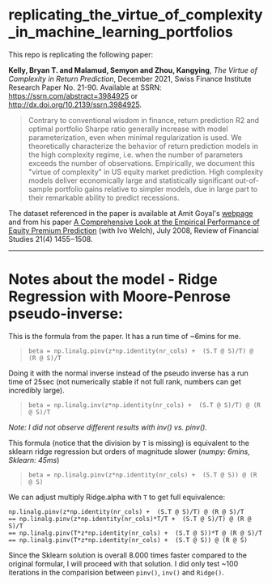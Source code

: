# replicating_the_virtue_of_complexity_in_machine_learning_portfolios
This repo is replicating the following paper:

**Kelly, Bryan T. and Malamud, Semyon and Zhou, Kangying**, *The Virtue of Complexity in Return Prediction*, December 2021, Swiss Finance Institute Research Paper No. 21-90. Available at SSRN: https://ssrn.com/abstract=3984925 or http://dx.doi.org/10.2139/ssrn.3984925.

> Contrary to conventional wisdom in finance, return prediction R2 and optimal portfolio Sharpe ratio generally increase with model parameterization, even when minimal regularization is used. We theoretically characterize the behavior of return prediction models in the high complexity regime, i.e. when the number of parameters exceeds the number of observations. Empirically, we document this "virtue of complexity" in US equity market prediction. High complexity models deliver economically large and statistically significant out-of-sample portfolio gains relative to simpler models, due in large part to their remarkable ability to predict recessions.

The dataset referenced in the paper is available at Amit Goyal's [webpage](https://sites.google.com/view/agoyal145/) and from his paper [A Comprehensive Look at the Empirical Performance of Equity Premium Prediction](https://drive.google.com/file/d/1uvjBJ9D09T0_sp7kQppWpD-xelJ0KQhc/view?usp=sharing) (with Ivo Welch), July 2008, Review of Financial Studies 21(4) 1455‒1508.

---


# Notes about the model - Ridge Regression with Moore-Penrose pseudo-inverse:

This is the formula from the paper. It has a run time of ~6mins for me.

> ```beta = np.linalg.pinv(z*np.identity(nr_cols) +  (S.T @ S)/T) @ (R @ S)/T```

Doing it with the normal inverse instead of the pseudo inverse has a run time of 25sec (not numerically stable if not full rank, numbers can get incredibly large).

>```beta = np.linalg.inv(z*np.identity(nr_cols) +  (S.T @ S)/T) @ (R @ S)/T```

*Note: I did not observe different results with inv() vs. pinv().*

This formula (notice that the division by `T` is missing) is equivalent to the sklearn ridge regression but orders of magnitude slower (*numpy: 6mins, Sklearn: 45ms*)
>```beta = np.linalg.pinv(z*np.identity(nr_cols) +  (S.T @ S)) @ (R @ S)```

We can adjust multiply Ridge.alpha with `T` to get full equivalence:

```
np.linalg.pinv(z*np.identity(nr_cols) +  (S.T @ S)/T) @ (R @ S)/T
== np.linalg.pinv(z*np.identity(nr_cols)*T/T +  (S.T @ S)/T) @ (R @ S)/T
== np.linalg.pinv(T*z*np.identity(nr_cols) +  (S.T @ S))*T @ (R @ S)/T
== np.linalg.pinv(T*z*np.identity(nr_cols) +  (S.T @ S)) @ (R @ S)
```

Since the Sklearn solution is overall 8.000 times faster compared to the original formular, I will proceed with that solution. 
I did only test ~100 iterations in the comparision between `pinv()`, `inv()` and `Ridge()`.

